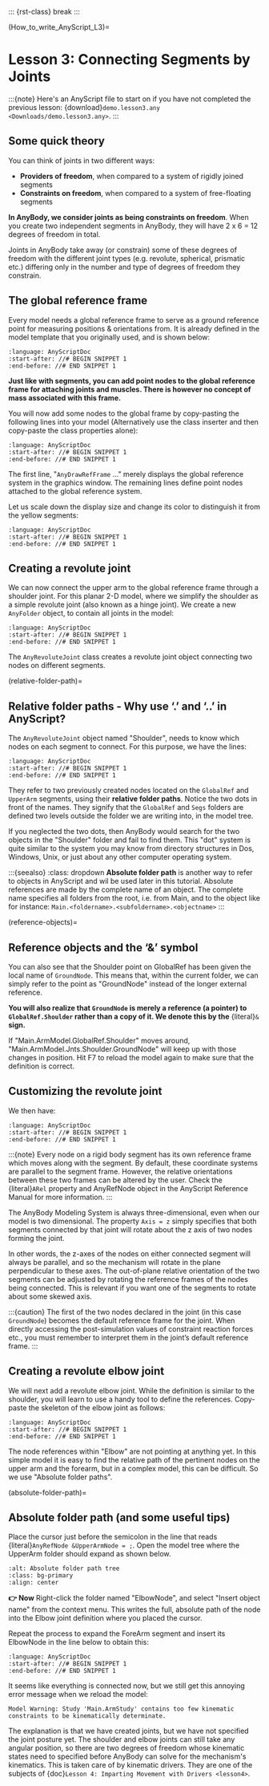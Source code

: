 ::: {rst-class} break
:::

(How_to_write_AnyScript_L3)=
# Lesson 3: Connecting Segments by Joints

:::{note}
Here's an AnyScript file to start on if you have not completed the
previous lesson: {download}`demo.lesson3.any <Downloads/demo.lesson3.any>`.
:::

## Some quick theory

You can think of joints in two different ways:

- **Providers of freedom**, when compared to a system of rigidly joined segments
- **Constraints on freedom**, when compared to a system of free-floating segments

**In AnyBody, we consider joints as being constraints on freedom**. When you create
two independent segments in AnyBody, they will have 2 x 6 = 12 degrees of freedom
in total.


Joints in AnyBody take away (or constrain) some of these degrees of freedom with
the different joint types (e.g. revolute, spherical, prismatic etc.) differing
only in the number and type of degrees of freedom they constrain.

## The global reference frame

Every model needs a global reference frame to serve as a ground reference point
for measuring positions & orientations from. It is already defined in the model
template that you originally used, and is shown below:

```{literalinclude} Snippets/lesson3/snip.NewModel.main-1.any
:language: AnyScriptDoc
:start-after: //# BEGIN SNIPPET 1
:end-before: //# END SNIPPET 1
```

**Just like with segments, you can add point nodes to the global reference frame
for attaching joints and muscles. There is however no concept of mass associated
with this frame.**

You will now add some nodes to the global frame by copy-pasting the following
lines into your model (Alternatively use the class inserter and then copy-paste
the class properties alone):

```{literalinclude} Snippets/lesson3/snip.NewModel.main-2.any
:language: AnyScriptDoc
:start-after: //# BEGIN SNIPPET 1
:end-before: //# END SNIPPET 1
```

The first line, "`AnyDrawRefFrame` ..." merely displays the global reference
system in the graphics window. The remaining lines define point nodes attached
to the global reference system.

Let us scale down the display
size and change its color to distinguish it from the yellow segments:

```{literalinclude} Snippets/lesson3/snip.NewModel.main-3.any
:language: AnyScriptDoc
:start-after: //# BEGIN SNIPPET 1
:end-before: //# END SNIPPET 1
```

## Creating a revolute joint

We can now connect the upper arm to the global reference frame through a
shoulder joint. For this planar 2-D model, where we simplify the shoulder as a
simple revolute joint (also known as a hinge joint). We create a new `AnyFolder`
object, to contain all joints in the model:

```{literalinclude} Snippets/lesson3/snip.NewModel.main-4.any
:language: AnyScriptDoc
:start-after: //# BEGIN SNIPPET 1
:end-before: //# END SNIPPET 1
```

The `AnyRevoluteJoint` class creates a revolute joint object connecting two
nodes on different segments.

(relative-folder-path)=

## Relative folder paths - Why use ‘.’ and ‘..’ in AnyScript?

The `AnyRevoluteJoint` object named "Shoulder", needs to know which nodes on
each segment to connect. For this purpose, we have the lines:

```{literalinclude} Snippets/lesson3/snip.NewModel.main-5.any
:language: AnyScriptDoc
:start-after: //# BEGIN SNIPPET 1
:end-before: //# END SNIPPET 1
```

They refer to two previously created nodes located on the `GlobalRef` and
`UpperArm` segments, using their **relative folder paths**. Notice the two dots
in front of the names. They signify that the `GlobalRef` and `Segs` folders are
defined two levels outside the folder we are writing into, in the model tree.

If you neglected the two dots, then AnyBody would search for the two objects in
the "Shoulder" folder and fail to find them. This "dot" system is quite similar
to the system you may know from directory structures in Dos, Windows, Unix, or
just about any other computer operating system.

:::{seealso} 
:class: dropdown 
**Absolute folder path** is another way to refer
to objects in AnyScript and wil be used later in this tutorial. Absolute
references are made by the complete name of an object. The complete name
specifies all folders from the root, i.e. from Main, and to the object like for
instance: `Main.<foldername>.<subfoldername>.<objectname>` 
:::

(reference-objects)=

## Reference objects and the ‘&’ symbol

You can also see that the Shoulder point on GlobalRef has been given the local
name of `GroundNode`. This means that, within the current folder, we can simply
refer to the point as "GroundNode" instead of the longer external reference.

**You will also realize that `GroundNode` is merely a reference (a pointer) to `GlobalRef.Shoulder`
rather than a copy of it. We denote this by the** {literal}`&` **sign.**

If "Main.ArmModel.GlobalRef.Shoulder" moves around,
"Main.ArmModel.Jnts.Shoulder.GroundNode" will keep up with those changes in
position. Hit F7 to reload the model again to make sure that the definition is
correct.

## Customizing the revolute joint

We then have:

```{literalinclude} Snippets/lesson3/snip.NewModel.main-6.any
:language: AnyScriptDoc
:start-after: //# BEGIN SNIPPET 1
:end-before: //# END SNIPPET 1
```

:::{note} 
Every node on a rigid body segment has its own reference frame which
moves along with the segment. By default, these coordinate systems are parallel
to the segment frame. However, the relative orientations between these two
frames can be altered by the user. Check the {literal}`ARel` property and
AnyRefNode object in the AnyScript Reference Manual for more information. 
:::

The AnyBody Modeling System is always three-dimensional, even when our model is
two dimensional. The property `Axis = z` simply specifies that both segments
connected by that joint will rotate about the z axis of two nodes forming the
joint.

In other words, the z-axes of the nodes on either connected segment will always
be parallel, and so the mechanism will rotate in the plane perpendicular to
these axes. The out-of-plane relative orientation of the two segments can be
adjusted by rotating the reference frames of the nodes being connected. This is
relevant if you want one of the segments to rotate about some skewed axis.

:::{caution} 
The first of the two nodes declared in the joint (in this case
`GroundNode`) becomes the default reference frame for the joint. When directly
accessing the post-simulation values of constraint reaction forces etc., you
must remember to interpret them in the joint’s default reference frame. 
:::

## Creating a revolute elbow joint

We will next add a revolute elbow joint. While the definition is similar to the
shoulder, you will learn to use a handy tool to define the references.
Copy-paste the skeleton of the elbow joint as follows:

```{literalinclude} Snippets/lesson3/snip.NewModel.main-7.any
:language: AnyScriptDoc
:start-after: //# BEGIN SNIPPET 1
:end-before: //# END SNIPPET 1
```

The node references within "Elbow" are not pointing at anything yet. In this
simple model it is easy to find the relative path of the pertinent nodes on the
upper arm and the forearm, but in a complex model, this can be difficult. So we
use "Absolute folder paths".

(absolute-folder-path)=

## Absolute folder path (and some useful tips)

Place the cursor just before the semicolon in the line that reads
{literal}`AnyRefNode &UpperArmNode = ;`. Open the model tree where the UpperArm
folder should expand as shown below.

```{image} _static/lesson3/image1.png
:alt: Absolute folder path tree
:class: bg-primary
:align: center
```

**👉 Now** Right-click the folder named "ElbowNode", and select "Insert object
name" from the context menu. This writes the full, absolute path of the node
into the Elbow joint definition where you placed the cursor.

Repeat the process to expand the ForeArm segment and insert its ElbowNode in the
line below to obtain this:

```{literalinclude} Snippets/lesson3/snip.NewModel.main-8.any
:language: AnyScriptDoc
:start-after: //# BEGIN SNIPPET 1
:end-before: //# END SNIPPET 1
```

It seems like everything is connected now, but we still get this annoying error
message when we reload the model:

```none
Model Warning: Study 'Main.ArmStudy' contains too few kinematic
constraints to be kinematically determinate.
```

The explanation is that we have created joints, but we have not
specified the joint posture yet. The shoulder and elbow joints can still take any
angular position, so there are two degrees of freedom whose kinematic
states need to specified before AnyBody can solve for the mechanism's
kinematics. This is taken care of by kinematic drivers.
They are one of the subjects of {doc}`Lesson 4: Imparting Movement with Drivers <lesson4>`.
